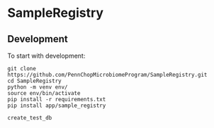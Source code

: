 # SampleRegistry

## Development

To start with development:

```
git clone https://github.com/PennChopMicrobiomeProgram/SampleRegistry.git
cd SampleRegistry
python -m venv env/
source env/bin/activate
pip install -r requirements.txt
pip install app/sample_registry

create_test_db

```